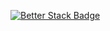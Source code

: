 [![Better Stack Badge](https://uptime.betterstack.com/status-badges/v1/monitor/17ssr.svg)](https://uptime.betterstack.com/?utm_source=status_badge)
